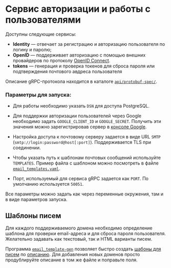 # Сервис авторизации и работы с пользователями

Доступны следующие сервисы:

- **Identity** — отвечает за регистрацию и авторизацию пользователя по логину
и паролю;
- **OpenID** — поддерживает авторизацию с помощью внешних провайдеров по 
протоколу [OpenID Connect](https://openid.net/connect/).
- **tokens** — генерация и проверка токенов для сброса пароля или подтверждения 
почтового авдреса пользователя

Описание gRPC-протокола находится в каталоге [`api/protobuf-spec/`](api/protobuf-spec/).

### Параметры для запуска:

- Для работы необходимо указать `DSN` для доступа PostgreSQL. 

- Для поддержки авторизации пользователей через Google необходимо задать
`GOOGLE_CLIENT_ID` и `GOOGLE_SECRET`. Получить эти значения можно 
зарегистрировав сервер в [консоле Google](https://console.developers.google.com/).

- Настройка доступа к почтовому серверу задается в виде URL `SMTP` 
(`smtp://login:password@host[:port]`). Поддерживается TLS при соединении.

- Чтобы указать путь к шаблонам почтовых сообщений используйте `TEMPLATES`.
Пример файла с шаблоном можно посмотреть в файле 
[`email_templates.yaml`](email_templates.yaml).

- Порт, используемый для сервиса gRPC задается как `PORT`. По умолчанию
используется `50051`.

Все параметры можно задать как через переменные окружения, там и в виде
параметров запуска.

## Шаблоны писем

Для каждого поддерживаемого домена необходимо определение шаблона для проверки 
email-адреса и для сброса пароля пользователя. Желательно задавать как 
текстовый, так и HTML варианты писем.

Программа [`email_template-gen`](cmd/email-templates-gen/) позволяет быстро создать 
[шабоны для писем](email_templates.yaml) по [описанию](email_config.yaml). 
Для добавления новых доменов просто продублируйте описание в том же файле и 
поправьте поля.